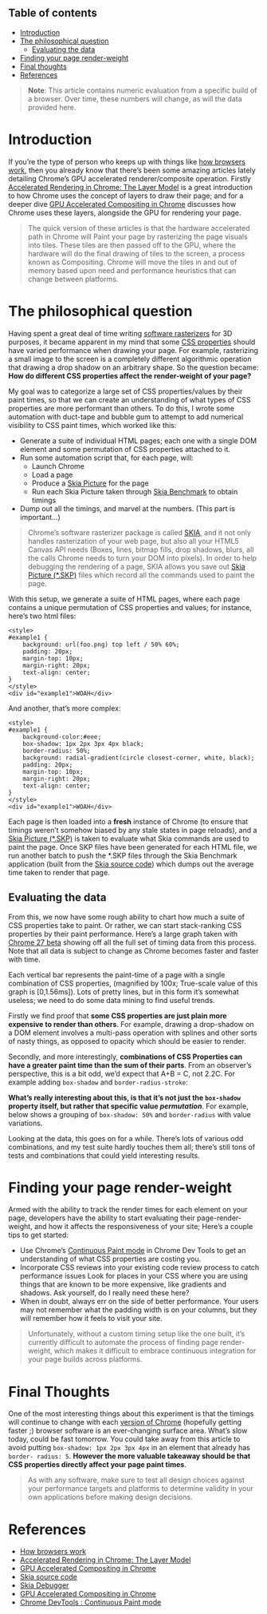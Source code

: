 ## Table of contents
- [Introduction](#introduction)
- [The philosophical question](#the-philosophical-question)
  - [Evaluating the data](#evaluating-the-data)
- [Finding your page render-weight](#finding-your-page-render-weight)
- [Final thoughts](#final-thoughts)
- [References](#references)

> **Note**: This article contains numeric evaluation from a specific build of
a browser. Over time, these numbers will change, as will the data provided
here.

<a id="introduction"></a>
# Introduction

If you’re the type of person who keeps up with things like 
[how browsers work][1], then you already know that there’s been some amazing 
articles lately detailing Chrome’s GPU accelerated renderer/composite 
operation. Firstly [Accelerated Rendering in Chrome: The Layer Model][2] is 
a great introduction to how Chrome uses the concept of layers to draw their 
page; and for a deeper dive [GPU Accelerated Compositing in Chrome][3] 
discusses how Chrome uses these layers, alongside the GPU for rendering your page.

> The quick version of these articles is that the hardware accelerated path in
Chrome will Paint your page by rasterizing the page visuals into tiles. These
tiles are then passed off to the GPU, where the hardware will do the final
drawing of tiles to the screen, a process known as Compositing. Chrome will
move the tiles in and out of memory based upon need and performance heuristics
that can change between platforms.

<a id="the-philosophical-question"></a>
# The philosophical question

Having spent a great deal of time writing [software rasterizers][4] for 3D
purposes, it became apparent in my mind that some [CSS properties][5] should
have varied performance when drawing your page. For example, rasterizing a
small image to the screen is a completely different algorithmic operation that
drawing a drop shadow on an arbitrary shape. So the question became: **How do
different CSS properties affect the render-weight of your page?**

My goal was to categorize a large set of CSS properties/values by their paint
times, so that we can create an understanding of what types of CSS properties
are more performant than others. To do this, I wrote some automation with
duct-tape and bubble gum to attempt to add numerical visibility to CSS paint
times, which worked like this:

- Generate a suite of individual HTML pages; each one with a single DOM 
element and some permutation of CSS properties attached to it.
- Run some automation script that, for each page, will:
  - Launch Chrome
  - Load a page
  - Produce a [Skia Picture][6] for the page
  - Run each Skia Picture taken through [Skia Benchmark][6] to obtain timings
- Dump out all the timings, and marvel at the numbers. (This part is 
important...)

> Chrome’s software rasterizer package is called [SKIA][7], and it not only
handles rasterization of your web page, but also all your HTML5 Canvas API
needs (Boxes, lines, bitmap fills, drop shadows, blurs, all the calls Chrome
needs to turn your DOM into pixels). In order to help debugging the rendering
of a page, SKIA allows you save out [Skia Picture (*.SKP)][6] files which
record all the commands used to paint the page.

With this setup, we generate a suite of HTML pages, where each page contains a
unique permutation of CSS properties and values; for instance, here’s two html
files:

    <style>
    #example1 {
        background: url(foo.png) top left / 50% 60%;
        padding: 20px; 
        margin-top: 10px;
        margin-right: 20px; 
        text-align: center;
    }
    </style>
    <div id="example1">WOAH</div>

And another, that’s more complex:

    <style>
    #example1 {
        background-color:#eee;
        box-shadow: 1px 2px 3px 4px black;
        border-radius: 50%;
        background: radial-gradient(circle closest-corner, white, black);
        padding: 20px; 
        margin-top: 10px;
        margin-right: 20px; 
        text-align: center;
    }
    </style>
    <div id="example1">WOAH</div>

Each page is then loaded into a **fresh** instance of Chrome (to ensure that
timings weren’t somehow biased by any stale states in page reloads), and a
[Skia Picture (*.SKP)][6] is taken to evaluate what Skia commands are used to
paint the page. Once SKP files have been generated for each HTML file, we run
another batch to push the *.SKP files through the Skia Benchmark application
(built from the [Skia source code][8]) which dumps out the average time taken
to render that page.

## Evaluating the data

From this, we now have some rough ability to chart how much a suite of CSS
properties take to paint. Or rather, we can start stack-ranking CSS properties
by their paint performance. Here’s a large graph taken with [Chrome 27
beta][9] showing off all the full set of timing data from this process. Note
that all data is subject to change as Chrome becomes faster and faster with
time.

<!-- Image here -->

Each vertical bar represents the paint-time of a page with a single
combination of CSS properties, (magnified by 100x; True-scale value of this
graph is [0,1.56ms]). Lots of pretty lines, but in this form it’s somewhat
useless; we need to do some data mining to find useful trends.

Firstly we find proof that **some CSS properties are just plain more expensive
to render than others**. For example, drawing a drop-shadow on a DOM element
involves a multi-pass operation with splines and other sorts of nasty things,
as opposed to opacity which should be easier to render.

<!-- Image here -->

Secondly, and more interestingly, **combinations of CSS Properties can have a
greater paint time than the sum of their parts**. From an observer’s
perspective, this is a bit odd, we’d expect that A+B = C, not 2.2C. For
example adding `box-shadow` and `border-radius-stroke`:

<!-- Image here -->

**What’s really interesting about this, is that it’s not just the `box-shadow`
property itself, but rather that specific value *permutation***. For example,
below shows a grouping of `box-shadow: 50%` and `border-radius` with value
variations.

<!-- Image here -->

Looking at the data, this goes on for a while. There’s lots of various odd
combinations, and my test suite hardly touches them all; there’s still tons of
tests and combinations that could yield interesting results.

<a id="finding-your-page-render-weight"></a>
# Finding your page render-weight

Armed with the ability to track the render times for each element on your
page, developers have the ability to start evaluating their page-render-
weight, and how it affects the responsiveness of your site; Here’s a couple
tips to get started:

- Use Chrome’s [Continuous Paint mode][10] in Chrome Dev Tools to get an
understanding of what CSS properties are costing you.
- Incorporate CSS reviews into your existing code review process to catch 
performance issues Look for places in your CSS where you are using things 
that are known to be more expensive, like gradients and shadows. Ask 
yourself, do I really need these here?
- When in doubt, always err on the side of better performance. Your users 
may not remember what the padding width is on your columns, but they will 
remember how it feels to visit your site.

> Unfortunately, without a custom timing setup like the one built, it’s
currently difficult to automate the process of finding page render-weight,
which makes it difficult to embrace continuous integration for your page
builds across platforms.

<a id="final-thoughts"></a>
# Final Thoughts

One of the most interesting things about this experiment is that the timings
will continue to change with each [version of Chrome][11] (hopefully getting
faster ;) browser software is an ever-changing surface area. What’s slow
today, could be fast tomorrow. You could take away from this article to avoid
putting `box-shadow: 1px 2px 3px 4px` in an element that already has `border-
radius: 5`. **However the more valuable takeaway should be that CSS properties
directly affect your page paint times**.

> As with any software, make sure to test all design choices against your
performance targets and platforms to determine validity in your own
applications before making design decisions.

<a id="references"></a>
# References

- [How browsers work][1]
- [Accelerated Rendering in Chrome: The Layer Model][2]
- [GPU Accelerated Compositing in Chrome][3]
- [Skia source code][8]
- [Skia Debugger][6]
- [GPU Accelerated Compositing in Chrome][3]
- [Chrome DevTools : Continuous Paint mode][10]

[1]: http://www.html5rocks.com/en/tutorials/internals/howbrowserswork/
[2]: http://www.html5rocks.com/en/tutorials/speed/layers/
[3]: http://www.chromium.org/developers/design-documents/gpu-accelerated-compositing-in-chrome
[4]: http://en.wikipedia.org/wiki/Software_rendering
[5]: http://docs.webplatform.org/wiki/css/properties
[6]: https://sites.google.com/site/skiadocs/developer-documentation/skia-debugger
[7]: http://www.chromium.org/developers/design-documents/graphics-and-skia
[8]: https://code.google.com/p/skia/
[9]: https://www.google.com/intl/en/chrome/browser/beta.html
[10]: http://updates.html5rocks.com/2013/02/Profiling-Long-Paint-Times-with-DevTools-Continuous-Painting-Mode
[11]: https://www.google.com/intl/en/chrome/browser/beta.html
